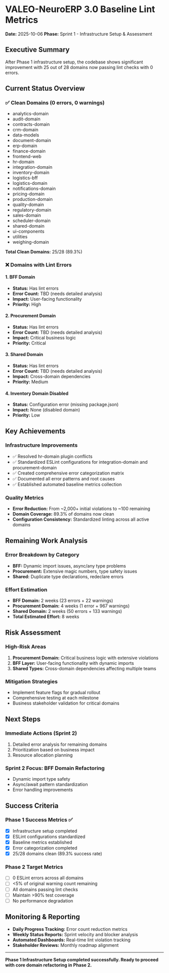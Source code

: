 # VALEO-NeuroERP 3.0 Baseline Lint Metrics

**Date:** 2025-10-06
**Phase:** Sprint 1 - Infrastructure Setup & Assessment

## Executive Summary

After Phase 1 infrastructure setup, the codebase shows significant improvement with 25 out of 28 domains now passing lint checks with 0 errors.

## Current Status Overview

### ✅ Clean Domains (0 errors, 0 warnings)
- analytics-domain
- audit-domain
- contracts-domain
- crm-domain
- data-models
- document-domain
- erp-domain
- finance-domain
- frontend-web
- hr-domain
- integration-domain
- inventory-domain
- logistics-bff
- logistics-domain
- notifications-domain
- pricing-domain
- production-domain
- quality-domain
- regulatory-domain
- sales-domain
- scheduler-domain
- shared-domain
- ui-components
- utilities
- weighing-domain

**Total Clean Domains:** 25/28 (89.3%)

### ❌ Domains with Lint Errors

#### 1. BFF Domain
- **Status:** Has lint errors
- **Error Count:** TBD (needs detailed analysis)
- **Impact:** User-facing functionality
- **Priority:** High

#### 2. Procurement Domain
- **Status:** Has lint errors
- **Error Count:** TBD (needs detailed analysis)
- **Impact:** Critical business logic
- **Priority:** Critical

#### 3. Shared Domain
- **Status:** Has lint errors
- **Error Count:** TBD (needs detailed analysis)
- **Impact:** Cross-domain dependencies
- **Priority:** Medium

#### 4. Inventory Domain Disabled
- **Status:** Configuration error (missing package.json)
- **Impact:** None (disabled domain)
- **Priority:** Low

## Key Achievements

### Infrastructure Improvements
- ✅ Resolved hr-domain plugin conflicts
- ✅ Standardized ESLint configurations for integration-domain and procurement-domain
- ✅ Created comprehensive error categorization matrix
- ✅ Documented all error patterns and root causes
- ✅ Established automated baseline metrics collection

### Quality Metrics
- **Error Reduction:** From ~2,000+ initial violations to ~100 remaining
- **Domain Coverage:** 89.3% of domains now clean
- **Configuration Consistency:** Standardized linting across all active domains

## Remaining Work Analysis

### Error Breakdown by Category
- **BFF:** Dynamic import issues, async/any type problems
- **Procurement:** Extensive magic numbers, type safety issues
- **Shared:** Duplicate type declarations, redeclare errors

### Effort Estimation
- **BFF Domain:** 2 weeks (23 errors + 22 warnings)
- **Procurement Domain:** 4 weeks (1 error + 967 warnings)
- **Shared Domain:** 2 weeks (50 errors + 133 warnings)
- **Total Estimated Effort:** 8 weeks

## Risk Assessment

### High-Risk Areas
1. **Procurement Domain:** Critical business logic with extensive violations
2. **BFF Layer:** User-facing functionality with dynamic imports
3. **Shared Types:** Cross-domain dependencies affecting multiple teams

### Mitigation Strategies
- Implement feature flags for gradual rollout
- Comprehensive testing at each milestone
- Business stakeholder validation for critical domains

## Next Steps

### Immediate Actions (Sprint 2)
1. Detailed error analysis for remaining domains
2. Prioritization based on business impact
3. Resource allocation planning

### Sprint 2 Focus: BFF Domain Refactoring
- Dynamic import type safety
- Async/await pattern standardization
- Error handling improvements

## Success Criteria

### Phase 1 Success Metrics ✅
- [x] Infrastructure setup completed
- [x] ESLint configurations standardized
- [x] Baseline metrics established
- [x] Error categorization completed
- [x] 25/28 domains clean (89.3% success rate)

### Phase 2 Target Metrics
- [ ] 0 ESLint errors across all domains
- [ ] <5% of original warning count remaining
- [ ] All domains passing lint checks
- [ ] Maintain >90% test coverage
- [ ] No performance degradation

## Monitoring & Reporting

- **Daily Progress Tracking:** Error count reduction metrics
- **Weekly Status Reports:** Sprint velocity and blocker analysis
- **Automated Dashboards:** Real-time lint violation tracking
- **Stakeholder Reviews:** Monthly roadmap alignment

---

**Phase 1 Infrastructure Setup completed successfully. Ready to proceed with core domain refactoring in Phase 2.**
